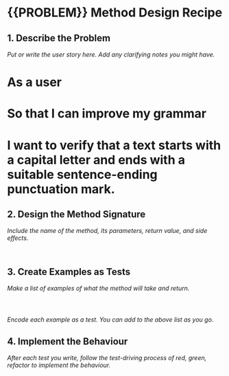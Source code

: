 # {{PROBLEM}} Method Design Recipe

## 1. Describe the Problem

_Put or write the user story here. Add any clarifying notes you might have._

# As a user
# So that I can improve my grammar
# I want to verify that a text starts with a capital letter and ends with a suitable sentence-ending punctuation mark.



## 2. Design the Method Signature

_Include the name of the method, its parameters, return value, and side effects._

```ruby



```


## 3. Create Examples as Tests

_Make a list of examples of what the method will take and return._

```ruby




```

_Encode each example as a test. You can add to the above list as you go._

## 4. Implement the Behaviour

_After each test you write, follow the test-driving process of red, green, refactor to implement the behaviour._


